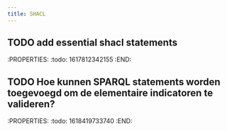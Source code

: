 ```yaml
---
title: SHACL
---
```


## TODO add essential shacl statements
:PROPERTIES:
:todo: 1617812342155
:END:
## TODO Hoe kunnen SPARQL statements worden toegevoegd om de elementaire indicatoren te valideren?
:PROPERTIES:
:todo: 1618419733740
:END:
